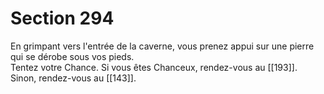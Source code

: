 # Section 294

En grimpant vers l'entrée de la caverne, vous prenez appui sur une pierre qui se dérobe sous vos pieds.  
Tentez votre Chance. Si vous êtes Chanceux, rendez-vous au [[193]].  
Sinon, rendez-vous au [[143]].
